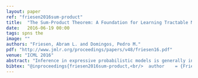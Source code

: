 ```yaml
---
layout: paper
ref: "friesen2016sum-product"
title:  "The Sum-Product Theorem: A Foundation for Learning Tractable Models"
date:   2016-06-19 00:00
tags: spns the
image: ""
authors: "Friesen, Abram L. and Domingos, Pedro M."
pdf: "http://www.jmlr.org/proceedings/papers/v48/friesen16.pdf"
venue: "ICML 2016"
abstract: "Inference in expressive probabilistic models is generally intractable, which makes them difficult to learn and limits their applicability. Sum-product networks are a class of deep models where, surprisingly, inference remains tractable even when an arbitrary number of hidden layers are present. In this paper, we generalize this result to a much broader set of learning problems: all those where inference consists of summing a function over a semiring. This includes satisfiability, constraint satisfaction, optimization, integration, and others. In any semiring, for summation to be tractable it suffices that the factors of every product have disjoint scopes. This unifies and extends many previous results in the literature. Enforcing this condition at learning time thus ensures that the learned models are tractable. We illustrate the power and generality of this approach by applying it to a new type of structured prediction problem: learning a nonconvex function that can be globally optimized in polynomial time. We show empirically that this greatly out-performs the standard approach of learning without regard to the cost of optimization."
bibtex: "@inproceedings{friesen2016sum-product,<br/>  author    = {Friesen, Abram L. and Domingos, Pedro M.},<br/>  title     = {The Sum-Product Theorem: {A} Foundation for Learning Tractable Models},<br/>  booktitle = {{ICML}},<br/>  series    = {{JMLR} Workshop and Conference Proceedings},<br/>  volume    = {48},<br/>  pages     = {1909--1918},<br/>  publisher = {JMLR.org},<br/>  year      = {2016}<br/>}<br/>"
---
```

